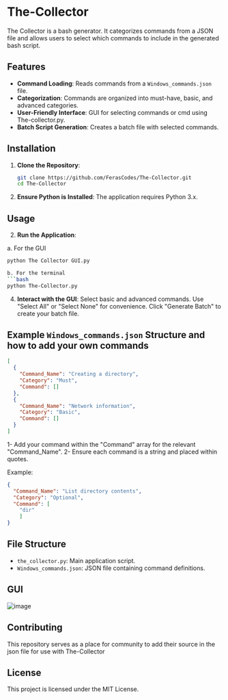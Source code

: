# The-Collector

The Collector is a bash generator. It categorizes commands from a JSON file and allows users to select which commands to include in the generated bash script.

## Features

- **Command Loading**: Reads commands from a `Windows_commands.json` file.
- **Categorization**: Commands are organized into must-have, basic, and advanced categories.
- **User-Friendly Interface**: GUI for selecting commands or cmd using The-collector.py.
- **Batch Script Generation**: Creates a batch file with selected commands.

## Installation

1. **Clone the Repository**:
   ```bash
   git clone https://github.com/FerasCodes/The-Collector.git
   cd The-Collector
2. **Ensure Python is Installed**:
The application requires Python 3.x.

## Usage

2. **Run the Application**:
   
  a. For the GUI 
   ```bash
   python The Collector GUI.py

  b. For the terminal 
  ```bash
  python The-Collector.py

```

4. **Interact with the GUI**:
Select basic and advanced commands.
Use "Select All" or "Select None" for convenience.
Click "Generate Batch" to create your batch file.


## Example `Windows_commands.json` Structure and how to add your own commands

```json
[
  {
    "Command_Name": "Creating a directory",
    "Category": "Must",
    "Command": []
  },
  {
    "Command_Name": "Network information",
    "Category": "Basic",
    "Command": []
  }
]
```
1- Add your command within the "Command" array for the relevant "Command_Name".
2- Ensure each command is a string and placed within quotes.

Example:

```json
{
  "Command_Name": "List directory contents",
  "Category": "Optional",
  "Command": [
    "dir"
    ]
}
```
## File Structure

- `the_collector.py`: Main application script.
- `Windows_commands.json`: JSON file containing command definitions.

## GUI 
![image](https://github.com/user-attachments/assets/8affe9b1-bdb8-4c5a-80db-f2799774258d)


## Contributing

This repository serves as a place for community to add their source in the json file for use with The-Collector

## License

This project is licensed under the MIT License.


